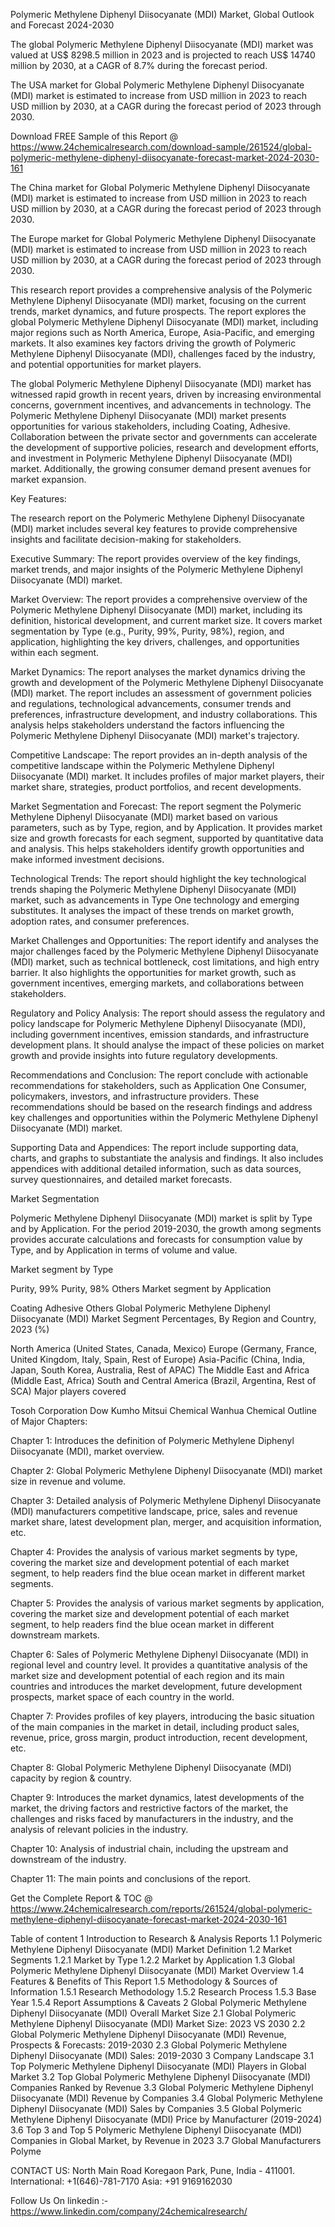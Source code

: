 Polymeric Methylene Diphenyl Diisocyanate (MDI) Market, Global Outlook and Forecast 2024-2030

The global Polymeric Methylene Diphenyl Diisocyanate (MDI) market was valued at US$ 8298.5 million in 2023 and is projected to reach US$ 14740 million by 2030, at a CAGR of 8.7% during the forecast period.

The USA market for Global Polymeric Methylene Diphenyl Diisocyanate (MDI) market is estimated to increase from USD million in 2023 to reach USD million by 2030, at a CAGR during the forecast period of 2023 through 2030.

Download FREE Sample of this Report @ https://www.24chemicalresearch.com/download-sample/261524/global-polymeric-methylene-diphenyl-diisocyanate-forecast-market-2024-2030-161

The China market for Global Polymeric Methylene Diphenyl Diisocyanate (MDI) market is estimated to increase from USD million in 2023 to reach USD million by 2030, at a CAGR during the forecast period of 2023 through 2030.

The Europe market for Global Polymeric Methylene Diphenyl Diisocyanate (MDI) market is estimated to increase from USD million in 2023 to reach USD million by 2030, at a CAGR during the forecast period of 2023 through 2030.



This research report provides a comprehensive analysis of the Polymeric Methylene Diphenyl Diisocyanate (MDI) market, focusing on the current trends, market dynamics, and future prospects. The report explores the global Polymeric Methylene Diphenyl Diisocyanate (MDI) market, including major regions such as North America, Europe, Asia-Pacific, and emerging markets. It also examines key factors driving the growth of Polymeric Methylene Diphenyl Diisocyanate (MDI), challenges faced by the industry, and potential opportunities for market players.

The global Polymeric Methylene Diphenyl Diisocyanate (MDI) market has witnessed rapid growth in recent years, driven by increasing environmental concerns, government incentives, and advancements in technology. The Polymeric Methylene Diphenyl Diisocyanate (MDI) market presents opportunities for various stakeholders, including Coating, Adhesive. Collaboration between the private sector and governments can accelerate the development of supportive policies, research and development efforts, and investment in Polymeric Methylene Diphenyl Diisocyanate (MDI) market. Additionally, the growing consumer demand present avenues for market expansion.

Key Features:

The research report on the Polymeric Methylene Diphenyl Diisocyanate (MDI) market includes several key features to provide comprehensive insights and facilitate decision-making for stakeholders.

Executive Summary: The report provides overview of the key findings, market trends, and major insights of the Polymeric Methylene Diphenyl Diisocyanate (MDI) market.

Market Overview: The report provides a comprehensive overview of the Polymeric Methylene Diphenyl Diisocyanate (MDI) market, including its definition, historical development, and current market size. It covers market segmentation by Type (e.g., Purity, 99%, Purity, 98%), region, and application, highlighting the key drivers, challenges, and opportunities within each segment.

Market Dynamics: The report analyses the market dynamics driving the growth and development of the Polymeric Methylene Diphenyl Diisocyanate (MDI) market. The report includes an assessment of government policies and regulations, technological advancements, consumer trends and preferences, infrastructure development, and industry collaborations. This analysis helps stakeholders understand the factors influencing the Polymeric Methylene Diphenyl Diisocyanate (MDI) market's trajectory.

Competitive Landscape: The report provides an in-depth analysis of the competitive landscape within the Polymeric Methylene Diphenyl Diisocyanate (MDI) market. It includes profiles of major market players, their market share, strategies, product portfolios, and recent developments.

Market Segmentation and Forecast: The report segment the Polymeric Methylene Diphenyl Diisocyanate (MDI) market based on various parameters, such as by Type, region, and by Application. It provides market size and growth forecasts for each segment, supported by quantitative data and analysis. This helps stakeholders identify growth opportunities and make informed investment decisions.

Technological Trends: The report should highlight the key technological trends shaping the Polymeric Methylene Diphenyl Diisocyanate (MDI) market, such as advancements in Type One technology and emerging substitutes. It analyses the impact of these trends on market growth, adoption rates, and consumer preferences.

Market Challenges and Opportunities: The report identify and analyses the major challenges faced by the Polymeric Methylene Diphenyl Diisocyanate (MDI) market, such as technical bottleneck, cost limitations, and high entry barrier. It also highlights the opportunities for market growth, such as government incentives, emerging markets, and collaborations between stakeholders.

Regulatory and Policy Analysis: The report should assess the regulatory and policy landscape for Polymeric Methylene Diphenyl Diisocyanate (MDI), including government incentives, emission standards, and infrastructure development plans. It should analyse the impact of these policies on market growth and provide insights into future regulatory developments.

Recommendations and Conclusion: The report conclude with actionable recommendations for stakeholders, such as Application One Consumer, policymakers, investors, and infrastructure providers. These recommendations should be based on the research findings and address key challenges and opportunities within the Polymeric Methylene Diphenyl Diisocyanate (MDI) market.

Supporting Data and Appendices: The report include supporting data, charts, and graphs to substantiate the analysis and findings. It also includes appendices with additional detailed information, such as data sources, survey questionnaires, and detailed market forecasts.

Market Segmentation

Polymeric Methylene Diphenyl Diisocyanate (MDI) market is split by Type and by Application. For the period 2019-2030, the growth among segments provides accurate calculations and forecasts for consumption value by Type, and by Application in terms of volume and value.

Market segment by Type

Purity, 99%
Purity, 98%
Others
Market segment by Application

Coating
Adhesive
Others
Global Polymeric Methylene Diphenyl Diisocyanate (MDI) Market Segment Percentages, By Region and Country, 2023 (%)

North America (United States, Canada, Mexico)
Europe (Germany, France, United Kingdom, Italy, Spain, Rest of Europe)
Asia-Pacific (China, India, Japan, South Korea, Australia, Rest of APAC)
The Middle East and Africa (Middle East, Africa)
South and Central America (Brazil, Argentina, Rest of SCA)
Major players covered

Tosoh Corporation
Dow
Kumho Mitsui Chemical
Wanhua Chemical
Outline of Major Chapters:

Chapter 1: Introduces the definition of Polymeric Methylene Diphenyl Diisocyanate (MDI), market overview.

Chapter 2: Global Polymeric Methylene Diphenyl Diisocyanate (MDI) market size in revenue and volume.

Chapter 3: Detailed analysis of Polymeric Methylene Diphenyl Diisocyanate (MDI) manufacturers competitive landscape, price, sales and revenue market share, latest development plan, merger, and acquisition information, etc.

Chapter 4: Provides the analysis of various market segments by type, covering the market size and development potential of each market segment, to help readers find the blue ocean market in different market segments.

Chapter 5: Provides the analysis of various market segments by application, covering the market size and development potential of each market segment, to help readers find the blue ocean market in different downstream markets.

Chapter 6: Sales of Polymeric Methylene Diphenyl Diisocyanate (MDI) in regional level and country level. It provides a quantitative analysis of the market size and development potential of each region and its main countries and introduces the market development, future development prospects, market space of each country in the world.

Chapter 7: Provides profiles of key players, introducing the basic situation of the main companies in the market in detail, including product sales, revenue, price, gross margin, product introduction, recent development, etc.

Chapter 8: Global Polymeric Methylene Diphenyl Diisocyanate (MDI) capacity by region & country.

Chapter 9: Introduces the market dynamics, latest developments of the market, the driving factors and restrictive factors of the market, the challenges and risks faced by manufacturers in the industry, and the analysis of relevant policies in the industry.

Chapter 10: Analysis of industrial chain, including the upstream and downstream of the industry.

Chapter 11: The main points and conclusions of the report.

Get the Complete Report & TOC @ https://www.24chemicalresearch.com/reports/261524/global-polymeric-methylene-diphenyl-diisocyanate-forecast-market-2024-2030-161

Table of content
1 Introduction to Research & Analysis Reports
1.1 Polymeric Methylene Diphenyl Diisocyanate (MDI) Market Definition
1.2 Market Segments
1.2.1 Market by Type
1.2.2 Market by Application
1.3 Global Polymeric Methylene Diphenyl Diisocyanate (MDI) Market Overview
1.4 Features & Benefits of This Report
1.5 Methodology & Sources of Information
1.5.1 Research Methodology
1.5.2 Research Process
1.5.3 Base Year
1.5.4 Report Assumptions & Caveats
2 Global Polymeric Methylene Diphenyl Diisocyanate (MDI) Overall Market Size
2.1 Global Polymeric Methylene Diphenyl Diisocyanate (MDI) Market Size: 2023 VS 2030
2.2 Global Polymeric Methylene Diphenyl Diisocyanate (MDI) Revenue, Prospects & Forecasts: 2019-2030
2.3 Global Polymeric Methylene Diphenyl Diisocyanate (MDI) Sales: 2019-2030
3 Company Landscape
3.1 Top Polymeric Methylene Diphenyl Diisocyanate (MDI) Players in Global Market
3.2 Top Global Polymeric Methylene Diphenyl Diisocyanate (MDI) Companies Ranked by Revenue
3.3 Global Polymeric Methylene Diphenyl Diisocyanate (MDI) Revenue by Companies
3.4 Global Polymeric Methylene Diphenyl Diisocyanate (MDI) Sales by Companies
3.5 Global Polymeric Methylene Diphenyl Diisocyanate (MDI) Price by Manufacturer (2019-2024)
3.6 Top 3 and Top 5 Polymeric Methylene Diphenyl Diisocyanate (MDI) Companies in Global Market, by Revenue in 2023
3.7 Global Manufacturers Polyme

CONTACT US:
North Main Road Koregaon Park, Pune, India - 411001.
International: +1(646)-781-7170
Asia: +91 9169162030

Follow Us On linkedin :- https://www.linkedin.com/company/24chemicalresearch/
